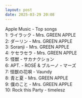 ```yaml
---
layout: post
date: 2025-03-29 20:08
---
```


Apple Music - Top songs<br />
1: ライラック - Mrs. GREEN APPLE<br />
2: ダーリン - Mrs. GREEN APPLE<br />
3: Soranji - Mrs. GREEN APPLE<br />
4: ケセラセラ - Mrs. GREEN APPLE<br />
5: 怪獣 - サカナクション<br />
6: APT. - ROSÉ & ブルーノ・マーズ<br />
7: 怪獣の花唄 - Vaundy<br />
8: 青と夏 - Mrs. GREEN APPLE<br />
9: 僕のこと - Mrs. GREEN APPLE<br />
10: Rock this Party - timelesz<br />
